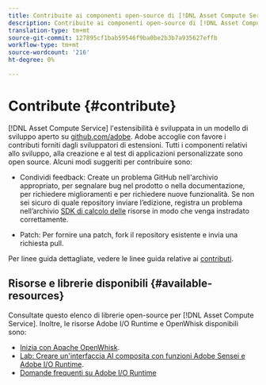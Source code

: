```yaml
---
title: Contribuite ai componenti open-source di [!DNL Asset Compute Service].
description: Contribuite ai componenti open-source di [!DNL Asset Compute Service].
translation-type: tm+mt
source-git-commit: 127895cf1bab59546f9ba0be2b3b7a935627effb
workflow-type: tm+mt
source-wordcount: '216'
ht-degree: 0%

---
```



# Contribute {#contribute}

[!DNL Asset Compute Service] l&#39;estensibilità è sviluppata in un modello di sviluppo aperto su [github.com/adobe](https://github.com/adobe).  Adobe accoglie con favore i contributi forniti dagli sviluppatori di estensioni. Tutti i componenti relativi allo sviluppo, alla creazione e al test di applicazioni personalizzate sono open source. Alcuni modi suggeriti per contribuire sono:

* Condividi feedback: Create un problema GitHub nell&#39;archivio appropriato, per segnalare bug nel prodotto o nella documentazione, per richiedere miglioramenti e per richiedere nuove funzionalità. Se non sei sicuro di quale repository inviare l’edizione, registra un problema nell’archivio [SDK di calcolo delle](https://github.com/adobe/asset-compute-sdk) risorse in modo che venga instradato correttamente.

* Patch: Per fornire una patch, fork il repository esistente e invia una richiesta pull.

Per linee guida dettagliate, vedere le linee guida relative ai [contributi](https://github.com/adobe/asset-compute-sdk/blob/master/.github/CONTRIBUTING.md).

## Risorse e librerie disponibili {#available-resources}

Consultate questo elenco di librerie [](https://github.com/adobe/asset-compute-sdk#available-resources-and-libraries) open-source per [!DNL Asset Compute Service]. Inoltre, le risorse Adobe I/O Runtime e OpenWhisk disponibili sono:

* [Inizia con Apache OpenWhisk](https://github.com/apache/incubator-openwhisk/tree/master/docs#getting-started-with-openwhisk).
* [Lab: Creare un&#39;interfaccia AI composita con  funzioni Adobe Sensei e Adobe I/O Runtime](https://opensource.adobe.com/adobe-sensei-ai-functions/index.html).
* [Domande frequenti su Adobe I/O Runtime](https://www.adobe.io/apis/experienceplatform/runtime/docs.html#!adobedocs/adobeio-runtime/master/resources/faq.md)

<!-- **TBD** for post-release:
* Link to Firefly open-source components.
* Issues in `aio` can be reported in Firefly repos.
* Issues in asset-compute-sdk or devtool goes into the relevant repos from Nui.
-->
